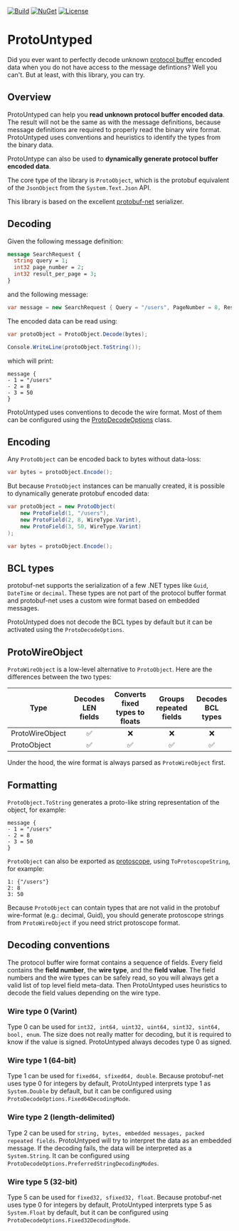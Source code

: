 [![Build](https://github.com/ocoanet/ProtoUntyped/workflows/build/badge.svg)](https://github.com/ocoanet/ProtoUntyped/actions/workflows/build.yml)
[![NuGet](https://img.shields.io/nuget/v/ProtoUntyped)](https://www.nuget.org/packages/ProtoUntyped/)
[![License](https://img.shields.io/badge/license-MIT-blue.svg)](LICENSE.md)

# ProtoUntyped

Did you ever want to perfectly decode unknown [protocol buffer](https://developers.google.com/protocol-buffers) encoded data when you do not have access to the message defintions? Well you can't. But at least, with this library, you can try.

## Overview

ProtoUntyped can help you **read unknown protocol buffer encoded data**. The result will not be the same as with the message definitions, because message definitions are required to properly read the binary wire format. ProtoUntyped uses conventions and heuristics to identify the types from the binary data.

ProtoUntype can also be used to **dynamically generate protocol buffer encoded data**.

The core type of the library is `ProtoObject`, which is the protobuf equivalent of the `JsonObject` from the `System.Text.Json` API.

This library is based on the excellent [protobuf-net](https://github.com/protobuf-net/protobuf-net) serializer.

## Decoding

Given the following message definition:

```protobuf
message SearchRequest {
  string query = 1;
  int32 page_number = 2;
  int32 result_per_page = 3;
}
```
and the following message:
```cs
var message = new SearchRequest { Query = "/users", PageNumber = 8, ResultPerPage = 50 };
```

The encoded data can be read using:

```cs
var protoObject = ProtoObject.Decode(bytes);

Console.WriteLine(protoObject.ToString());
```

which will print:

```
message {
- 1 = "/users"
- 2 = 8
- 3 = 50
}
```

ProtoUntyped uses conventions to decode the wire format. Most of them can be configured using the [ProtoDecodeOptions](https://github.com/ocoanet/ProtoUntyped/blob/master/src/ProtoUntyped/ProtoDecodeOptions.cs) class.

## Encoding

Any `ProtoObject` can be encoded back to bytes without data-loss:
```cs
var bytes = protoObject.Encode();
```

But because `ProtoObject` instances can be manually created, it is possible to dynamically generate protobuf encoded data:
```cs
var protoObject = new ProtoObject(
    new ProtoField(1, "/users"),
    new ProtoField(2, 8, WireType.Varint),
    new ProtoField(3, 50, WireType.Varint)
);

var bytes = protoObject.Encode();
```

## BCL types

protobuf-net supports the serialization of a few .NET types like `Guid`, `DateTime` or `decimal`. These types are not part of the protocol buffer format and protobuf-net uses a custom wire format based on embedded messages.

ProtoUntyped does not decode the BCL types by default but it can be activated using the `ProtoDecodeOptions`.

## ProtoWireObject

`ProtoWireObject` is a low-level alternative to `ProtoObject`. Here are the differences between the two types:

| Type | Decodes LEN fields | Converts fixed types to floats | Groups repeated fields | Decodes BCL types |
| --- | :---: | :---: | :---: | :---: |
|ProtoWireObject|:white_check_mark:|:x:|:x:|:x:|
|ProtoObject|:white_check_mark:|:white_check_mark:|:white_check_mark:|:white_check_mark:|


Under the hood, the wire format is always parsed as `ProtoWireObject` first.

## Formatting

`ProtoObject.ToString` generates a proto-like string representation of the object, for example:
```
message {
- 1 = "/users"
- 2 = 8
- 3 = 50
}
```

`ProtoObject` can also be exported as [protoscope](https://github.com/protocolbuffers/protoscope), using `ToProtoscopeString`, for example:
```
1: {"/users"}
2: 8
3: 50
```

Because `ProtoObject` can contain types that are not valid in the protobuf wire-format (e.g.: decimal, Guid),
you should generate protoscope strings from `ProtoWireObject` if you need strict protoscope format.

## Decoding conventions

The protocol buffer wire format contains a sequence of fields. Every field contains the **field number**, the **wire type**, and the **field value**. The field numbers and the wire types can be safely read, so you will always get a valid list of top level field meta-data. Then ProtoUntyped uses heuristics to decode the field values depending on the wire type.

### Wire type 0 (Varint)
Type 0 can be used for `int32, int64, uint32, uint64, sint32, sint64, bool, enum`. The size does not really matter for decoding, but it is required to know if the value is signed. ProtoUntyped always decodes type 0 as signed.

### Wire type 1 (64-bit)
Type 1 can be used for `fixed64, sfixed64, double`. Because protobuf-net uses type 0 for integers by default, ProtoUntyped interprets type 1 as `System.Double` by default, but it can be configured using `ProtoDecodeOptions.Fixed64DecodingMode`.

### Wire type 2 (length-delimited)
Type 2 can be used for `string, bytes, embedded messages, packed repeated fields`. ProtoUntyped will try to interpret the data as an embedded message. If the decoding fails, the data will be interpreted as a `System.String`. It can be configured using `ProtoDecodeOptions.PreferredStringDecodingModes`.

### Wire type 5 (32-bit)
Type 5 can be used for `fixed32, sfixed32, float`. Because protobuf-net uses type 0 for integers by default, ProtoUntyped interprets type 5 as `System.Float` by default, but it can be configured using `ProtoDecodeOptions.Fixed32DecodingMode`.
